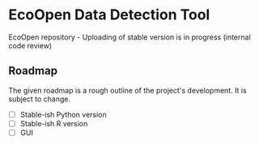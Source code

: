 # EcoOpen Data Detection Tool

EcoOpen repository - Uploading of stable version is in progress (internal code review)

## Roadmap

The given roadmap is a rough outline of the project's development. It is subject to change.

- [ ] Stable-ish Python version
- [ ] Stable-ish R version
- [ ] GUI